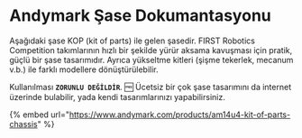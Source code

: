 # Andymark Şase Dokumantasyonu

Aşağıdaki şase KOP \(kit of parts\) ile gelen şasedir. FIRST Robotics Competition takımlarının hızlı bir şekilde yürür aksama kavuşması için pratik, güçlü bir şase tasarımıdır. Ayrıca yükseltme kitleri \(şişme tekerlek, mecanum v.b.\) ile farklı modellere dönüştürülebilir. 

Kullanılması **`ZORUNLU DEĞİLDİR`**.  🆓 Ücetsiz bir çok şase tasarımını da internet üzerinde bulabilir, yada kendi tasarımlarınızı yapabilirsiniz.



{% embed url="https://www.andymark.com/products/am14u4-kit-of-parts-chassis" %}



